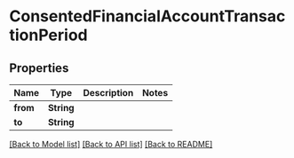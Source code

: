 # ConsentedFinancialAccountTransactionPeriod

## Properties

Name | Type | Description | Notes
------------ | ------------- | ------------- | -------------
**from** | **String** |  | 
**to** | **String** |  | 

[[Back to Model list]](../README.md#documentation-for-models) [[Back to API list]](../README.md#documentation-for-api-endpoints) [[Back to README]](../README.md)


